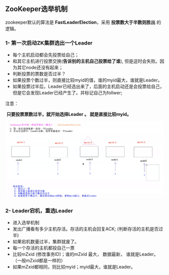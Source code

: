 ## ZooKeeper选举机制



zookeeper默认的算法是 **FastLeaderElection**，采用 **投票数大于半数则胜出** 的逻辑。



### 1- 第一次启动ZK集群选出一个Leader

- 每个主机启动都会先投票给自己；
- 和其它主机进行投票交换(**告诉别的主机自己投票给了谁**), 但是这时会失败。因为其它node还没有起来；
- 判断投票的票数是否过半？ 
- 如果投票个数过半，则直接比较myid的值，谁的myid最大，谁就是Leader。
- 如果投票过半后，Leader已经选出来了，后面的主机启动还是会投票给自己，但是它会发现Leader已经产生了。并标记自己为follwer;

注意： 

​		**只要投票票数过半，就开始选择Leader 。 就是直接比较myid。**



![zookeeper集群启动首次选出Leader](.\image\zookeeper集群启动首次选出Leader.png)





### 2- Leader宕机，重选Leader

- 进入选举机制
- 发出广播看有多少主机存活。存活的主机会回复ACK;  (判断存活的主机是否过半)
- 如果宕机数量过半，集群就废了。
- 每一个存活的主机都投自己一票
- 比较mZxid (修改事务ID)；谁的mZxid 最大， 数据最新， 谁就是Leader。（一般mZxid都是一样的）
- 如果mZxid都相同，则比较myid；myid最大，谁就是Leader。



